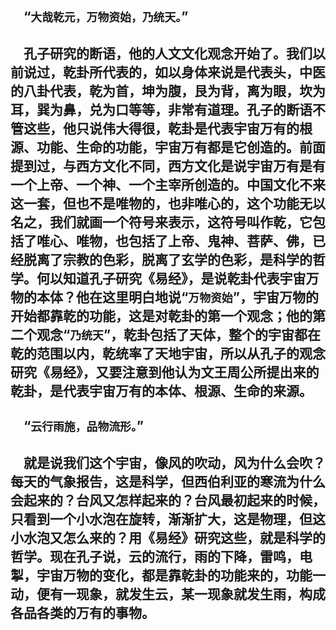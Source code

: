 &emsp;“``大哉乾元，万物资始，乃统天。``”
---
&emsp;孔子研究的断语，他的人文文化观念开始了。我们以前说过，乾卦所代表的，如以身体来说是代表头，中医的八卦代表，乾为首，坤为腹，艮为背，离为眼，坎为耳，巽为鼻，兑为口等等，非常有道理。孔子的断语不管这些，他只说伟大得很，乾卦是代表宇宙万有的根源、功能、生命的功能，宇宙万有都是它创造的。前面提到过，与西方文化不同，西方文化是说宇宙万有是有一个上帝、一个神、一个主宰所创造的。中国文化不来这一套，但也不是唯物的，也非唯心的，这个功能无以名之，我们就画一个符号来表示，这符号叫作乾，它包括了唯心、唯物，也包括了上帝、鬼神、菩萨、佛，已经脱离了宗教的色彩，脱离了玄学的色彩，是科学的哲学。何以知道孔子研究《易经》，是说乾卦代表宇宙万物的本体？他在这里明白地说“``万物资始``”，宇宙万物的开始都靠乾的功能，这是对乾卦的第一个观念；他的第二个观念“``乃统天``”，乾卦包括了天体，整个的宇宙都在乾的范围以内，乾统率了天地宇宙，所以从孔子的观念研究《易经》，又要注意到他认为文王周公所提出来的乾卦，是代表宇宙万有的本体、根源、生命的来源。
---
&emsp;“``云行雨施，品物流形。``”
---
&emsp;就是说我们这个宇宙，像风的吹动，风为什么会吹？每天的气象报告，这是科学，但西伯利亚的寒流为什么会起来的？台风又怎样起来的？台风最初起来的时候，只看到一个小水泡在旋转，渐渐扩大，这是物理，但这小水泡又怎么来的？用《易经》研究这些，就是科学的哲学。现在孔子说，云的流行，雨的下降，雷鸣，电掣，宇宙万物的变化，都是靠乾卦的功能来的，功能一动，便有一现象，就发生云，某一现象就发生雨，构成各品各类的万有的事物。
---
